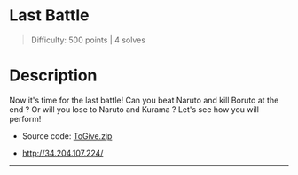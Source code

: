 # Last Battle

> Difficulty: 500 points | 4 solves

# Description 

Now it's time for the last battle! Can you beat Naruto and kill Boruto at the end ? Or will you lose to Naruto and Kurama ? Let's see how you will perform!

- Source code: [ToGive.zip](https://mizu.re/articles/writeups/yogosha_christmas_2022/last_battle/sources/ToGive.zip)

- http://34.204.107.224/
---